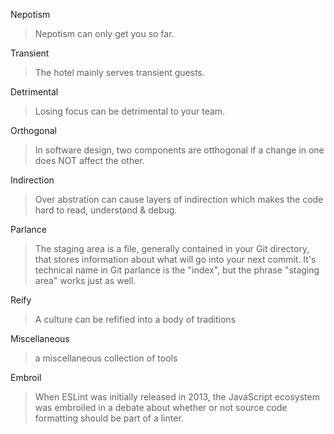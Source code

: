 Nepotism

> Nepotism can only get you so far.

Transient

> The hotel mainly serves transient guests.

Detrimental

> Losing focus can be detrimental to your team.

Orthogonal

> In software design, two components are otthogonal if a change in one does NOT affect the other.

Indirection

> Over abstration can cause layers of indirection which makes the code hard to read, understand & debug.

Parlance

> The staging area is a file, generally contained in your Git directory, that stores information about what will go into your next commit. It's technical name in Git parlance is the "index", but the phrase "staging area" works just as well.

Reify

> A culture can be refified into a body of traditions

Miscellaneous

> a miscellaneous collection of tools

Embroil

> When ESLint was initially released in 2013, the JavaScript ecosystem was embroiled in a debate about whether or not source code formatting should be part of a linter.
